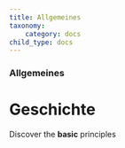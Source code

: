 ```yaml
---
title: Allgemeines
taxonomy:
    category: docs
child_type: docs
---
```


### Allgemeines

# Geschichte

Discover the **basic** principles
